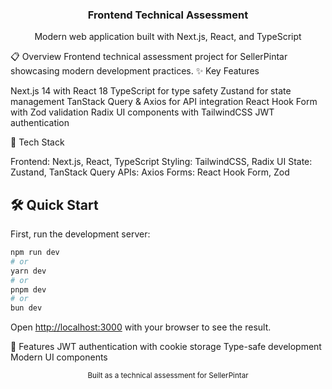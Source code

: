 <div align="center">
  <h3>Frontend Technical Assessment</h3>
  <p>Modern web application built with Next.js, React, and TypeScript</p>
</div>
📋 Overview
Frontend technical assessment project for SellerPintar showcasing modern development practices.
✨ Key Features

Next.js 14 with React 18
TypeScript for type safety
Zustand for state management
TanStack Query & Axios for API integration
React Hook Form with Zod validation
Radix UI components with TailwindCSS
JWT authentication

🚀 Tech Stack

Frontend: Next.js, React, TypeScript
Styling: TailwindCSS, Radix UI
State: Zustand, TanStack Query
APIs: Axios
Forms: React Hook Form, Zod

## 🛠️ Quick Start

First, run the development server:

```bash
npm run dev
# or
yarn dev
# or
pnpm dev
# or
bun dev
```

Open [http://localhost:3000](http://localhost:3000) with your browser to see the result.

📱 Features
JWT authentication with cookie storage
Type-safe development
Modern UI components

<div align="center">
  <sub>Built as a technical assessment for SellerPintar</sub>
</div>

